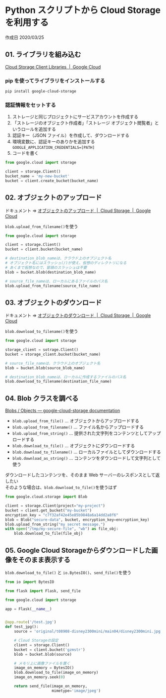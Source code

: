 # Python スクリプトから Cloud Storage を利用する

作成日 2020/03/25

## 01. ライブラリを組み込む

[Cloud Storage Client Libraries  \|  Google Cloud](https://cloud.google.com/storage/docs/reference/libraries)

### pip を使ってライブラリをインストールする

```bash
pip install google-cloud-storage
```

### 認証情報をセットする

1. ストレージと同じプロジェクトにサービスアカウントを作成する
1. 「ストレージのオブジェクト作成者」「ストレージ オブジェクト閲覧者」というロールを追加する
1. 認証キー（JSON ファイル）を作成して、ダウンロードする
1. 環境変数に、認証キーのありかを追加する `GOOGLE_APPLICATION_CREDENTIALS=[PATH]`
1. コードを書く

```python
from google.cloud import storage

client = storage.Client()
bucket_name = 'my-new-bucket'
bucket = client.create_bucket(bucket_name)
```

## 02. オブジェクトのアップロード

ドキュメント => [オブジェクトのアップロード  \|  Cloud Storage  \|  Google Cloud](https://cloud.google.com/storage/docs/uploading-objects#storage-upload-object-code-sample)

`blob.upload_from_filename()`を使う

```python
from google.cloud import storage

client = storage.Client()
bucket = client.bucket(bucket_name)

# destination_blob_nameは、クラウド上のオブジェクト名
# オブジェクト名にはスラッシュ(/)が使え、仮想のディレクトリになる
# あくまで仮想なので、冒頭のスラッシュは不要
blob = bucket.blob(destination_blob_name)

# source_file_nameは、ローカルにあるファイルのパス名
blob.upload_from_filename(source_file_name)
```

## 03. オブジェクトのダウンロード

ドキュメント => [オブジェクトのダウンロード  \|  Cloud Storage  \|  Google Cloud](https://cloud.google.com/storage/docs/downloading-objects)

`blob.download_to_filename()`を使う

```python
from google.cloud import storage

storage_client = sotrage.Client()
bucket = storage_client.bucket(bucket_name)

# source_file_nameは、クラウド上のオブジェクト名
blob = bucket.blob(source_blob_name)

# destination_blob_nameは、ローカルに作成するファイルのパス名
blob.download_to_filename(destination_file_name)
```

## 04. Blob クラスを調べる

[Blobs / Objects — google\-cloud\-storage documentation](https://googleapis.dev/python/storage/latest/blobs.html)

- `blob.upload_from_file()` ... オブジェクトからアップロードする
- `blob.upload_from_filename()` ... ファイル名からアップロードする
- `blob.upload_from_string()` ... 提供された文字列をコンテンツとしてアップロードする
- `blob.download_to_file()` ... オブジェクトにダウンロードする
- `blob.download_to_filename()` ... ローカルファイルとしてダウンロードする
- `blob.download_as_string()` ... コンテンツをダウンロードして文字列として使う

ダウンロードしたコンテンツを、そのまま Web サーバーのレスポンスとして返したい\
そのような場合は、`blob.download_to_file()`を使うはず

```python
from google.cloud.storage import Blob

client = storage.Client(project="my-project")
bucket = client.get_bucket("my-bucket")
encryption_key = "c7f32af42e45e85b9848a6a14dd2a8f6"
blob = Blob("secure-data", bucket, encryption_key=encryption_key)
blob.upload_from_string("my secret message.")
with open("/tmp/my-secure-file", "wb") as file_obj:
    blob.download_to_file(file_obj)
```

## 05. Google Cloud Storageからダウンロードした画像をそのまま表示する

`blob.download_to_file()` と `io.BytesIO()`、`send_file()`を使う

```python
from io import BytesIO

from flask import Flask, send_file

from google.cloud import storage

app = Flask(__name__)


@app.route('/test.jpg')
def test_jpg():
    source = 'original/t08908-disney2300mini/main04/disney2300mini.jpg'

    # Cloud Storageの設定
    client = storage.Client()
    bucket = client.bucket('gzmstr')
    blob = bucket.blob(source)

    # メモリ上に画像ファイルを置く
    image_on_memory = BytesIO()
    blob.download_to_file(image_on_memory)
    image_on_memory.seek(0)

    return send_file(image_on_memory,
                     mimetype='image/jpeg')
```
